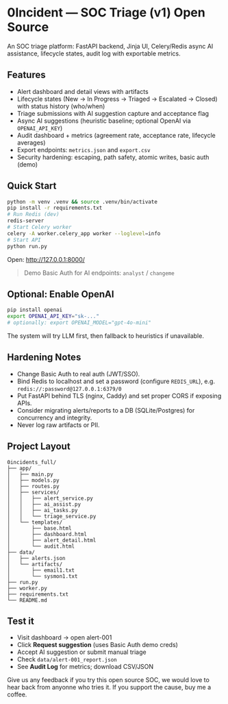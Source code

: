 # 0Incident — SOC Triage (v1) Open Source

An SOC triage platform: FastAPI backend, Jinja UI, Celery/Redis async AI assistance, lifecycle states, audit log with exportable metrics.

## Features
- Alert dashboard and detail views with artifacts
- Lifecycle states (New → In Progress → Triaged → Escalated → Closed) with status history (who/when)
- Triage submissions with AI suggestion capture and acceptance flag
- Async AI suggestions (heuristic baseline; optional OpenAI via `OPENAI_API_KEY`)
- Audit dashboard + metrics (agreement rate, acceptance rate, lifecycle averages)
- Export endpoints: `metrics.json` and `export.csv`
- Security hardening: escaping, path safety, atomic writes, basic auth (demo)

## Quick Start
```bash
python -m venv .venv && source .venv/bin/activate
pip install -r requirements.txt
# Run Redis (dev)
redis-server
# Start Celery worker
celery -A worker.celery_app worker --loglevel=info
# Start API
python run.py
```

Open: http://127.0.0.1:8000/

> Demo Basic Auth for AI endpoints: `analyst` / `changeme`

## Optional: Enable OpenAI
```bash
pip install openai
export OPENAI_API_KEY="sk-..."
# optionally: export OPENAI_MODEL="gpt-4o-mini"
```
The system will try LLM first, then fallback to heuristics if unavailable.

## Hardening Notes
- Change Basic Auth to real auth (JWT/SSO).
- Bind Redis to localhost and set a password (configure `REDIS_URL`), e.g. `redis://:password@127.0.0.1:6379/0`
- Put FastAPI behind TLS (nginx, Caddy) and set proper CORS if exposing APIs.
- Consider migrating alerts/reports to a DB (SQLite/Postgres) for concurrency and integrity.
- Never log raw artifacts or PII.

## Project Layout
```
0incidents_full/
├── app/
│   ├── main.py
│   ├── models.py
│   ├── routes.py
│   ├── services/
│   │   ├── alert_service.py
│   │   ├── ai_assist.py
│   │   ├── ai_tasks.py
│   │   └── triage_service.py
│   └── templates/
│       ├── base.html
│       ├── dashboard.html
│       ├── alert_detail.html
│       └── audit.html
├── data/
│   ├── alerts.json
│   └── artifacts/
│       ├── email1.txt
│       └── sysmon1.txt
├── run.py
├── worker.py
├── requirements.txt
└── README.md
```

## Test it
- Visit dashboard → open alert-001
- Click **Request suggestion** (uses Basic Auth demo creds)
- Accept AI suggestion or submit manual triage
- Check `data/alert-001_report.json`
- See **Audit Log** for metrics; download CSV/JSON

Give us any feedback if you try this open source SOC, we would love to hear back from anyonne who tries it. If you support the cause, buy me a coffee.
